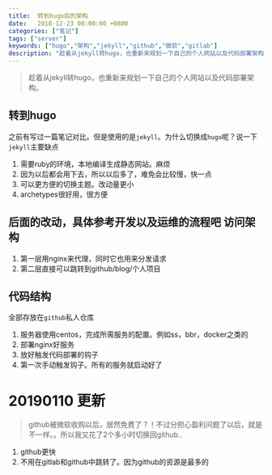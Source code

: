 ```yaml
---
title:  转到hugo后的架构
date:   2018-12-23 00:00:00 +0800
categories: ["笔记"]
tags: ["server"]
keywords: ["hugo","架构","jekyll","github","微软","gitlab"]
description: "趁着从jekyll转hugo，也重新来规划一下自己的个人网站以及代码部署架构"
---
```


> 趁着从jekyll转hugo，也重新来规划一下自己的个人网站以及代码部署架构。

转到hugo
---
之前有写过一篇笔记对比。但是使用的是`jekyll`。为什么切换成`hugo`呢？说一下`jekyll`主要缺点  

1. 需要ruby的环境，本地编译生成静态网站。麻烦  
2. 因为以后都会用下去，所以以后多了，难免会比较慢，快一点  
3. 可以更方便的切换主题。改动量更小  
4. archetypes很好用，很方便  

后面的改动，具体参考开发以及运维的流程吧
访问架构
---
1. 第一层用nginx来代理，同时它也用来分发请求
2. 第二层直接可以跳转到github/blog/个人项目

代码结构
---
全部存放在`github`私人仓库  

1. 服务器使用centos，完成所需服务的配置。例如ss，bbr，docker之类的
2. 部署nginx好服务
3. 放好触发代码部署的钩子
4. 第一次手动触发钩子。所有的服务就启动好了


20190110 更新
===
> github被微软收购以后，居然免费了？！不过分担心盈利问题了以后，就是不一样。。所以我又花了2个多小时切换回github..
1. github更快
2. 不用在gitlab和github中跳转了。因为github的资源是最多的
